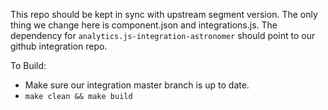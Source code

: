 This repo should be kept in sync with upstream segment version.  The only thing we change here is component.json and integrations.js.  The dependency for `analytics.js-integration-astronomer` should point to our github integration repo.

To Build:
-   Make sure our integration master branch is up to date.
-   `make clean && make build`
